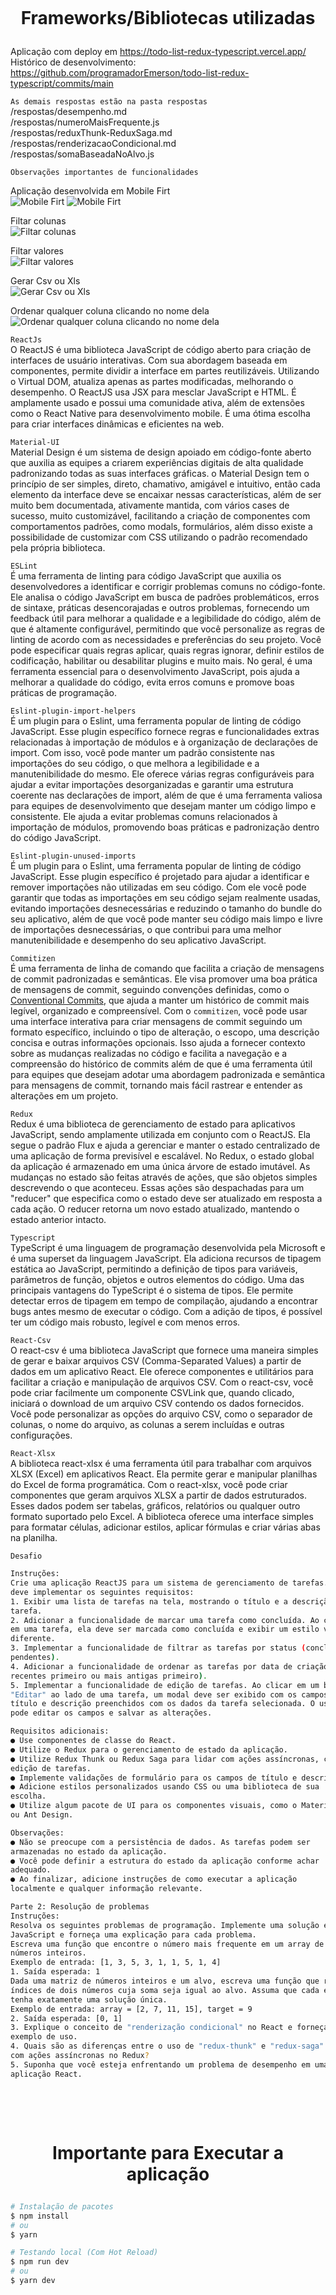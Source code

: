 <h1><br>
<p align="center">
Frameworks/Bibliotecas utilizadas
</p>
</h1>

Aplicação com deploy em https://todo-list-redux-typescript.vercel.app/ </br >
Histórico de desenvolvimento: https://github.com/programadorEmerson/todo-list-redux-typescript/commits/main

`As demais respostas estão na pasta respostas`
</br>/respostas/desempenho.md
</br>/respostas/numeroMaisFrequente.js
</br>/respostas/reduxThunk-ReduxSaga.md
</br>/respostas/renderizacaoCondicional.md
</br>/respostas/somaBaseadaNoAlvo.js

`Observações importantes de funcionalidades`

Aplicação desenvolvida em Mobile Firt</br>
![Mobile Firt](/src/assets/prints/5.png)
![Mobile Firt](/src/assets/prints/6.png)

Filtar colunas</br>
![Filtar colunas](/src/assets/prints/1.png)

Filtar valores</br>
![Filtar valores](/src/assets/prints/2.png)

Gerar Csv ou Xls</br>
![Gerar Csv ou Xls](/src/assets/prints/3.png)

Ordenar qualquer coluna clicando no nome dela</br>
![Ordenar qualquer coluna clicando no nome dela](/src/assets/prints/4.png)

`ReactJs`</br>
O ReactJS é uma biblioteca JavaScript de código aberto para criação de interfaces de usuário interativas. Com sua abordagem baseada em componentes, permite dividir a interface em partes reutilizáveis. Utilizando o Virtual DOM, atualiza apenas as partes modificadas, melhorando o desempenho. O ReactJS usa JSX para mesclar JavaScript e HTML. É amplamente usado e possui uma comunidade ativa, além de extensões como o React Native para desenvolvimento mobile. É uma ótima escolha para criar interfaces dinâmicas e eficientes na web.

`Material-UI`</br>
Material Design é um sistema de design apoiado em código-fonte aberto que auxilia as equipes a criarem experiências digitais de alta qualidade padronizando todas as suas interfaces gráficas. o Material Design tem o princípio de ser simples, direto, chamativo, amigável e intuitivo, então cada elemento da interface deve se encaixar nessas características, além de ser muito bem documentada, ativamente mantida, com vários cases de sucesso, muito customizável, facilitando a criação de componentes com comportamentos padrões, como modals, formulários, além disso existe a possibilidade de customizar com CSS utilizando o padrão recomendado pela própria biblioteca.

`ESLint`</br>
É uma ferramenta de linting para código JavaScript que auxilia os desenvolvedores a identificar e corrigir problemas comuns no código-fonte. Ele analisa o código JavaScript em busca de padrões problemáticos, erros de sintaxe, práticas desencorajadas e outros problemas, fornecendo um feedback útil para melhorar a qualidade e a legibilidade do código, além de que é altamente configurável, permitindo que você personalize as regras de linting de acordo com as necessidades e preferências do seu projeto. Você pode especificar quais regras aplicar, quais regras ignorar, definir estilos de codificação, habilitar ou desabilitar plugins e muito mais. No geral, é uma ferramenta essencial para o desenvolvimento JavaScript, pois ajuda a melhorar a qualidade do código, evita erros comuns e promove boas práticas de programação.

`Eslint-plugin-import-helpers`</br>
É um plugin para o Eslint, uma ferramenta popular de linting de código JavaScript. Esse plugin específico fornece regras e funcionalidades extras relacionadas à importação de módulos e à organização de declarações de import. Com isso, você pode manter um padrão consistente nas importações do seu código, o que melhora a legibilidade e a manutenibilidade do mesmo. Ele oferece várias regras configuráveis para ajudar a evitar importações desorganizadas e garantir uma estrutura coerente nas declarações de import, além de que é uma ferramenta valiosa para equipes de desenvolvimento que desejam manter um código limpo e consistente. Ele ajuda a evitar problemas comuns relacionados à importação de módulos, promovendo boas práticas e padronização dentro do código JavaScript.

`Eslint-plugin-unused-imports`</br>
É um plugin para o Eslint, uma ferramenta popular de linting de código JavaScript. Esse plugin específico é projetado para ajudar a identificar e remover importações não utilizadas em seu código. Com ele você pode garantir que todas as importações em seu código sejam realmente usadas, evitando importações desnecessárias e reduzindo o tamanho do bundle do seu aplicativo, além de que você pode manter seu código mais limpo e livre de importações desnecessárias, o que contribui para uma melhor manutenibilidade e desempenho do seu aplicativo JavaScript.

`Commitizen`</br>
É uma ferramenta de linha de comando que facilita a criação de mensagens de commit padronizadas e semânticas. Ele visa promover uma boa prática de mensagens de commit, seguindo convenções definidas, como o [Conventional Commits](https://www.conventionalcommits.org/), que ajuda a manter um histórico de commit mais legível, organizado e compreensível.
Com o `commitizen`, você pode usar uma interface interativa para criar mensagens de commit seguindo um formato específico, incluindo o tipo de alteração, o escopo, uma descrição concisa e outras informações opcionais. Isso ajuda a fornecer contexto sobre as mudanças realizadas no código e facilita a navegação e a compreensão do histórico de commits além
de que é uma ferramenta útil para equipes que desejam adotar uma abordagem padronizada e semântica para mensagens de commit, tornando mais fácil rastrear e entender as alterações em um projeto.

`Redux`</br>
Redux é uma biblioteca de gerenciamento de estado para aplicativos JavaScript, sendo amplamente utilizada em conjunto com o ReactJS. Ela segue o padrão Flux e ajuda a gerenciar e manter o estado centralizado de uma aplicação de forma previsível e escalável.
No Redux, o estado global da aplicação é armazenado em uma única árvore de estado imutável. As mudanças no estado são feitas através de ações, que são objetos simples descrevendo o que aconteceu. Essas ações são despachadas para um "reducer" que especifica como o estado deve ser atualizado em resposta a cada ação. O reducer retorna um novo estado atualizado, mantendo o estado anterior intacto.

`Typescript`</br>
TypeScript é uma linguagem de programação desenvolvida pela Microsoft e é uma superset da linguagem JavaScript. Ela adiciona recursos de tipagem estática ao JavaScript, permitindo a definição de tipos para variáveis, parâmetros de função, objetos e outros elementos do código.
Uma das principais vantagens do TypeScript é o sistema de tipos. Ele permite detectar erros de tipagem em tempo de compilação, ajudando a encontrar bugs antes mesmo de executar o código. Com a adição de tipos, é possível ter um código mais robusto, legível e com menos erros.

`React-Csv`</br>
O react-csv é uma biblioteca JavaScript que fornece uma maneira simples de gerar e baixar arquivos CSV (Comma-Separated Values) a partir de dados em um aplicativo React. Ele oferece componentes e utilitários para facilitar a criação e manipulação de arquivos CSV.
Com o react-csv, você pode criar facilmente um componente CSVLink que, quando clicado, iniciará o download de um arquivo CSV contendo os dados fornecidos. Você pode personalizar as opções do arquivo CSV, como o separador de colunas, o nome do arquivo, as colunas a serem incluídas e outras configurações.

`React-Xlsx`</br>
A biblioteca react-xlsx é uma ferramenta útil para trabalhar com arquivos XLSX (Excel) em aplicativos React. Ela permite gerar e manipular planilhas do Excel de forma programática.
Com o react-xlsx, você pode criar componentes que geram arquivos XLSX a partir de dados estruturados. Esses dados podem ser tabelas, gráficos, relatórios ou qualquer outro formato suportado pelo Excel. A biblioteca oferece uma interface simples para formatar células, adicionar estilos, aplicar fórmulas e criar várias abas na planilha.

`Desafio`

```bash
Instruções:
Crie uma aplicação ReactJS para um sistema de gerenciamento de tarefas. Você
deve implementar os seguintes requisitos:
1. Exibir uma lista de tarefas na tela, mostrando o título e a descrição de cada
tarefa.
2. Adicionar a funcionalidade de marcar uma tarefa como concluída. Ao clicar
em uma tarefa, ela deve ser marcada como concluída e exibir um estilo visual
diferente.
3. Implementar a funcionalidade de filtrar as tarefas por status (concluídas ou
pendentes).
4. Adicionar a funcionalidade de ordenar as tarefas por data de criação (mais
recentes primeiro ou mais antigas primeiro).
5. Implementar a funcionalidade de edição de tarefas. Ao clicar em um botão
"Editar" ao lado de uma tarefa, um modal deve ser exibido com os campos de
título e descrição preenchidos com os dados da tarefa selecionada. O usuário
pode editar os campos e salvar as alterações.

Requisitos adicionais:
● Use componentes de classe do React.
● Utilize o Redux para o gerenciamento de estado da aplicação.
● Utilize Redux Thunk ou Redux Saga para lidar com ações assíncronas, como a
edição de tarefas.
● Implemente validações de formulário para os campos de título e descrição.
● Adicione estilos personalizados usando CSS ou uma biblioteca de sua
escolha.
● Utilize algum pacote de UI para os componentes visuais, como o Material-UI
ou Ant Design.

Observações:
● Não se preocupe com a persistência de dados. As tarefas podem ser
armazenadas no estado da aplicação.
● Você pode definir a estrutura do estado da aplicação conforme achar
adequado.
● Ao finalizar, adicione instruções de como executar a aplicação
localmente e qualquer informação relevante.

Parte 2: Resolução de problemas
Instruções:
Resolva os seguintes problemas de programação. Implemente uma solução em
JavaScript e forneça uma explicação para cada problema.
Escreva uma função que encontre o número mais frequente em um array de
números inteiros.
Exemplo de entrada: [1, 3, 5, 3, 1, 1, 5, 1, 4]
1. Saída esperada: 1
Dada uma matriz de números inteiros e um alvo, escreva uma função que retorne os
índices de dois números cuja soma seja igual ao alvo. Assuma que cada entrada
tenha exatamente uma solução única.
Exemplo de entrada: array = [2, 7, 11, 15], target = 9
2. Saída esperada: [0, 1]
3. Explique o conceito de "renderização condicional" no React e forneça um
exemplo de uso.
4. Quais são as diferenças entre o uso de "redux-thunk" e "redux-saga" para lidar
com ações assíncronas no Redux?
5. Suponha que você esteja enfrentando um problema de desempenho em uma
aplicação React.
```

<h1><br>
<p align="center">
Importante para Executar a aplicação
</p>
</h1>

```bash
# Instalação de pacotes
$ npm install
# ou
$ yarn

# Testando local (Com Hot Reload)
$ npm run dev
# ou
$ yarn dev
```
